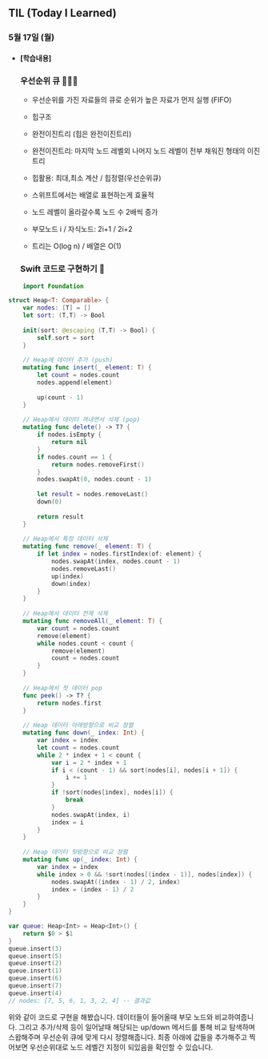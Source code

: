 ## TIL (Today I Learned)

### 5월 17일 (월)

- #### [학습내용]
  
  ### 우선순위 큐 🧑🏻‍💻
    - 우선순위를 가진 자료들의 큐로 순위가 높은 자료가 먼저 실행 (FIFO)
  
    - 힙구조
  
    - 완전이진트리 (힙은 완전이진트리)
  
    - 완전이진트리: 마지막 노드 레벨외 나머지 노드 레벨이 전부 채워진 형태의 이진트리
  
    - 힙활용: 최대,최소 계산 / 힙정렬(우선순위큐)

    - 스위프트에서는 배열로 표현하는게 효율적
  
    - 노드 레벨이 올라갈수록 노드 수 2배씩 증가
  
    - 부모노드 i / 자식노드: 2i+1 / 2i+2
  
    - 트리는 O(log n) / 배열은 O(1)
  
      
  
  ### Swift 코드로 구현하기 📝
```swift
    import Foundation

struct Heap<T: Comparable> {
    var nodes: [T] = []
    let sort: (T,T) -> Bool
    
    init(sort: @escaping (T,T) -> Bool) {
        self.sort = sort
    }
    
    // Heap에 데이터 추가 (push)
    mutating func insert(_ element: T) {
        let count = nodes.count
        nodes.append(element)
        
        up(count - 1)
    }
    
    // Heap에서 데이터 꺼내면서 삭제 (pop)
    mutating func delete() -> T? {
        if nodes.isEmpty {
            return nil
        }
        if nodes.count == 1 {
            return nodes.removeFirst()
        }
        nodes.swapAt(0, nodes.count - 1)
        
        let result = nodes.removeLast()
        down(0)
        
        return result
    }
    
    // Heap에서 특정 데이터 삭제
    mutating func remove(_ element: T) {
        if let index = nodes.firstIndex(of: element) {
            nodes.swapAt(index, nodes.count - 1)
            nodes.removeLast()
            up(index)
            down(index)
        }
    }
    
    // Heap에서 데이터 전체 삭제
    mutating func removeAll(_ element: T) {
        var count = nodes.count
        remove(element)
        while nodes.count < count {
            remove(element)
            count = nodes.count
        }
    }
    
    // Heap에서 첫 데이터 pop
    func peek() -> T? {
        return nodes.first
    }
    
    // Heap 데이터 아래방향으로 비교 정렬
    mutating func down(_ index: Int) {
        var index = index
        let count = nodes.count
        while 2 * index + 1 < count {
            var i = 2 * index + 1
            if i < (count - 1) && sort(nodes[i], nodes[i + 1]) {
                i += 1
            }
            if !sort(nodes[index], nodes[i]) {
                break
            }
            nodes.swapAt(index, i)
            index = i
        }
    }
    
    // Heap 데이터 윗방향으로 비교 정렬
    mutating func up(_ index: Int) {
        var index = index
        while index > 0 && !sort(nodes[(index - 1)], nodes[index]) {
            nodes.swapAt((index - 1) / 2, index)
            index = (index - 1) / 2
        }
    }
}

var queue: Heap<Int> = Heap<Int>() {
    return $0 > $1
}
queue.insert(3)
queue.insert(5)
queue.insert(2)
queue.insert(1)
queue.insert(6)
queue.insert(7)
queue.insert(4)
// nodes: [7, 5, 6, 1, 3, 2, 4] -- 결과값
```

  위와 같이 코드로 구현을 해봤습니다. 
  데이터들이 들어올때 부모 노드와 비교하여줍니다. 그리고 추가/삭제 등이 일어날때 해당되는 up/down 메서드를 통해 비교 탐색하며 스왑해주며 우선순위 큐에 맞게 다시 정렬해줍니다.
  최종 아래에 값들을 추가해주고 찍어보면 우선순위대로 노드 레벨간 지정이 되있음을 확인할 수 있습니다.
